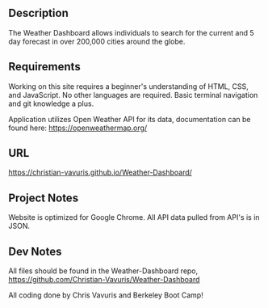 ## Description
The Weather Dashboard allows individuals to search for the current and 5 day forecast in over 200,000 cities around the globe.  

## Requirements
Working on this site requires a beginner's understanding of HTML, CSS, and JavaScript. No other languages are required. Basic terminal navigation and git knowledge a plus.

Application utilizes Open Weather API for its data, documentation can be found here: https://openweathermap.org/

## URL
https://christian-vavuris.github.io/Weather-Dashboard/

## Project Notes
Website is optimized for Google Chrome. All API data pulled from API's is in JSON.   

## Dev Notes
All files should be found in the Weather-Dashboard repo, https://github.com/Christian-Vavuris/Weather-Dashboard

All coding done by Chris Vavuris and Berkeley Boot Camp!